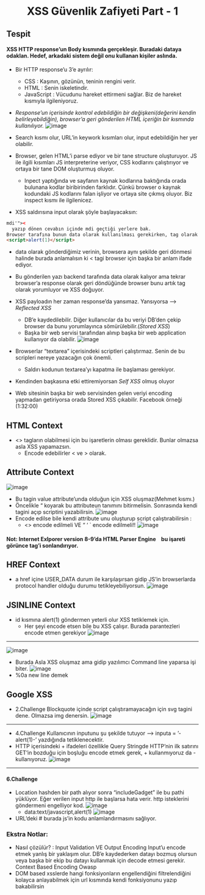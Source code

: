 <h1 align="center">XSS Güvenlik Zafiyeti Part - 1</h1>

## Tespit
#### XSS HTTP response’un Body kısmında gerçekleşir. Buradaki dataya odaklan. Hedef, arkadaki sistem değil onu kullanan kişiler aslında.
- Bir HTTP response’u 3’e ayrılır:
    - CSS : Kaşının, gözünün, teninin rengini verir.
    - HTML : Senin iskeletindir.
    - JavaScript : Vücudunu hareket ettirmeni sağlar. Biz de hareket kısmıyla ilgileniyoruz.
- *Response’un içerisinde kontrol edebildiğin bir değişkeni(değerini kendin belirleyebildiğin), browser’a geri gönderilen HTML içeriğin bir kısmında kullanılıyor.*
![image](https://github.com/grealyve/MDISec-Web-Security-and-Hacking-Notes/assets/41903311/3159ec38-3ae3-4ff6-9df9-b32f81f84359)
- Search kısmı olur, URL’in keywork kısımları olur, input edebildiğin her yer olabilir.

- Browser, gelen HTML’i parse ediyor ve bir tane structure oluşturuyor. JS ile ilgili kısımları JS interpreterine veriyor, CSS kodlarını çalıştırıyor ve ortaya bir tane DOM oluşturmuş oluyor.
    - Inpect yaptığında ve sayfanın kaynak kodlarına baktığında orada bulunana kodlar biribirinden farklıdır. Çünkü browser o kaynak kodundaki JS kodlarını falan işliyor ve ortaya site çıkmış oluyor. Biz inspect kısmı ile ilgilenicez.

- XSS saldırısına input olarak şöyle başlayacaksın:
```html
mdi'">< 
  yazıp dönen cevabın içinde mdi geçtiği yerlere bak.
Browser tarafına bunun data olarak kullanılması gerekirken, tag olarak kullanabilme imkanı ortaya çıkıyor.
<script>alert(1)</script>
```
- data olarak gönderdiğimiz verinin, browsera aynı şekilde geri dönmesi halinde burada anlamalısın ki < tagi browser için başka bir anlam ifade ediyor.

- Bu gönderilen yazı backend tarafında data olarak kalıyor ama tekrar browser’a response olarak geri döndüğünde browser bunu artık tag olarak yorumluyor ve XSS doğuyor.
- XSS payloadın her zaman response’da yansımaz. Yansıyorsa —> *Reflected XSS*
    - DB’e kaydedilebilir.  Diğer kullanıcılar da bu veriyi DB’den çekip browser da bunu yorumlayınca sömürülebilir.(*Stored XSS*)
    - Başka bir web servisi tarafından alınıp başka bir web application kullanıyor da olabilir.
![image](https://github.com/grealyve/MDISec-Web-Security-and-Hacking-Notes/assets/41903311/0e672841-d238-429b-9e06-90a450a0988e)
- Browserlar “textarea” içerisindeki scriptleri çalıştırmaz. Senin de bu scripleri nereye yazacağın çok önemli.
    - Saldırı kodunun textarea’yı kapatma ile başlaması gerekiyor.
- Kendinden başkasına etki ettiremiyorsan *Self XSS* olmuş oluyor
- Web sitesinin başka bir web servisinden gelen veriyi encoding yapmadan getiriyorsa orada Stored XSS çıkabilir. Facebook örneği (1:32:00)

## HTML Context
- <> tagların olabilmesi için bu işaretlerin olması gereklidir. Bunlar olmazsa asla XSS yapamazsın.
    - Encode edebilirler &lt; ve &gt; olarak.
## Attribute Context
![image](https://github.com/grealyve/MDISec-Web-Security-and-Hacking-Notes/assets/41903311/a861aa0d-e76c-405a-a5b3-f178ea0e41f3)
- Bu tagin value attribute’unda olduğun için XSS oluşmaz(Mehmet kısmı.)
- Öncelikle “ koyarak bu attributeun tanımını bitirmelisin. Sonrasında kendi tagini açıp scriptini yazabilirsin.
![image](https://github.com/grealyve/MDISec-Web-Security-and-Hacking-Notes/assets/41903311/15ceac42-7800-4363-8cac-3b35bede2f2b)
- Encode edilse bile kendi attribute unu oluşturup script çalıştırabilirsin :
    - <> encode edilmeli VE “ ‘ ` encode edilmeli!!
![image](https://github.com/grealyve/MDISec-Web-Security-and-Hacking-Notes/assets/41903311/5cbe533f-a7ea-4f31-9e7b-29fb357580f8)
#### Not: Internet Exlporer version 8-9’da HTML Parser Engine ` ` bu işareti görünce tag’i sonlandırıyor. 
## HREF Context
- a href içine USER_DATA durum ile karşılaşırsan gidip JS’in browserlarda protocol handler olduğu durumu tetikleyebiliyorsun.
![image](https://github.com/grealyve/MDISec-Web-Security-and-Hacking-Notes/assets/41903311/478fa3bb-a215-4cf5-a196-c102bbcc6648)
## JSINLINE Context
- id kısmına alert(1) göndermen yeterli olur XSS tetiklemek için.
    - Her şeyi encode etsen bile bu XSS çalışır. Burada parantezleri encode etmen gerekiyor
![image](https://github.com/grealyve/MDISec-Web-Security-and-Hacking-Notes/assets/41903311/6aba78d3-fa64-42d9-84a0-82ccfd88f1d7)
---
![image](https://github.com/grealyve/MDISec-Web-Security-and-Hacking-Notes/assets/41903311/ab4612ea-0467-477d-b264-8043bc66b74a)
- Burada Asla XSS oluşmaz ama gidip yazılımcı Command line yaparsa işi biter.
![image](https://github.com/grealyve/MDISec-Web-Security-and-Hacking-Notes/assets/41903311/dad18be3-14c4-448c-b2de-ee07ac4134c5)
- %0a new line demek
## Google XSS
- 2.Challenge Blockquote içinde script çalıştıramayacağın için svg tagini dene. Olmazsa img denersin.
![image](https://github.com/grealyve/MDISec-Web-Security-and-Hacking-Notes/assets/41903311/8213b73a-76aa-480b-8995-0a8cac772012)
---
- 4.Challenge Kullanıcının inputunu şu şekilde tutuyor —> inputa  = ’-alert(1)-’ yazdığında tetiklenecektir.
- HTTP içerisindeki + ifadeleri özellikle Query Stringde HTTP’nin ilk satırını GET’in bozduğu için boşluğu encode etmek gerek, + kullanmıyoruz da - kullanıyoruz.
![image](https://github.com/grealyve/MDISec-Web-Security-and-Hacking-Notes/assets/41903311/fda8dc26-efaa-40a8-82ce-583bf4ea4ed8)
-----
#### 6.Challenge
- Location hashden bir path alıyor sonra “includeGadget” ile bu pathi yüklüyor. Eğer verilen input http ile başlarsa hata verir. http isteklerini göndermeni engelliyor kod. 
![image](https://github.com/grealyve/MDISec-Web-Security-and-Hacking-Notes/assets/41903311/f21e2e33-6e06-4423-a0b7-e00b66c17086)
    - data:text/javascript,alert(1)
![image](https://github.com/grealyve/MDISec-Web-Security-and-Hacking-Notes/assets/41903311/dce770eb-3013-4592-b56d-4096d8441a7f)
- URL’deki # burada js’in kodu anlamlandırmasını sağlıyor. 

### Ekstra Notlar:
- Nasıl çözülür? : Input Validation VE Output Encoding
Input’u encode etmek yanlış bir yaklaşım olur. DB’e kaydederken datayı bozmuş olursun veya başka bir ekip bu datayı kullanmak için decode etmesi gerekir.
Context Based Encoding Owasp
- DOM based xsslerde hangi fonksiyonların engellendiğini filtrelendiğini kolayca anlayabilmek için url kısmında kendi fonksiyonunu yazıp bakabilirsin

